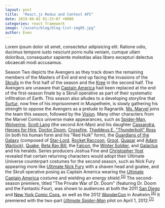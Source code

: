 ```yaml
---
layout: post
title:  "React.js Redux and Context API"
date: 2019-06-02 01:23:07 +0800
categories: react framework
image: "/assets/blog/blog-list-img05.jpg"
author: Even
---
```


Lorem ipsum dolor sit amet, consectetur adipisicing elit. Ratione odio, ducimus tempore iusto nesciunt porro nulla veniam, cumque ullam doloribus, consequatur sapiente molestias alias libero excepturi delectus obcaecati modi accusamus.

Season Two depicts the Avengers as they track down the remaining members of the Masters of Evil and end up facing the invasions of the [Skrulls](/wiki/Skrull "Skrull") in the first half of the season and the [Kree](/wiki/Kree "Kree") in the second half. The Avengers are unaware that [Captain America](/wiki/Captain_America "Captain America") had been replaced at the end of the first-season finale by a Skrull operative as part of their systematic infiltration of Earth. This season also alludes to a developing storyline that [Surtur](/wiki/Surtur_(Marvel_Comics) "Surtur (Marvel Comics)"), now free of his imprisonment in Muspelheim, is slowly gathering his strength to oppose the Avengers as a prelude to Ragnarök. [Ms. Marvel](/wiki/Carol_Danvers "Carol Danvers") joins the team this season, followed by the [Vision](/wiki/Vision_(Marvel_Comics) "Vision (Marvel Comics)"). Many other characters from the Marvel Comics universe make appearances, such as [Spider-Man](/wiki/Spider-Man "Spider-Man"), [Wolverine](/wiki/Wolverine_(character) "Wolverine (character)"), [Scott Lang](/wiki/Ant-Man_(Scott_Lang) "Ant-Man (Scott Lang)") (the second Ant-Man) and his daughter [Cassandra](/wiki/Cassandra_Lang "Cassandra Lang"), [Heroes for Hire](/wiki/Heroes_for_Hire "Heroes for Hire"), [Doctor Doom](/wiki/Doctor_Doom "Doctor Doom"), [Crossfire](/wiki/Crossfire_(comics) "Crossfire (comics)"), [Thaddeus E. "Thunderbolt" Ross](/wiki/Thunderbolt_Ross "Thunderbolt Ross") (in both his human form and his "Red Hulk" form), the [Guardians of the Galaxy](/wiki/Guardians_of_the_Galaxy_(2008_team) "Guardians of the Galaxy (2008 team)") (composed of [Star-Lord](/wiki/Star-Lord "Star-Lord"), [Rocket Raccoon](/wiki/Rocket_Raccoon "Rocket Raccoon"), [Groot](/wiki/Groot "Groot"), [Quasar](/wiki/Phyla-Vell "Phyla-Vell") and [Adam Warlock](/wiki/Adam_Warlock "Adam Warlock")), [Quake](/wiki/Daisy_Johnson "Daisy Johnson"), [Beta Ray Bill](/wiki/Beta_Ray_Bill "Beta Ray Bill"), the [Falcon](/wiki/Falcon_(comics) "Falcon (comics)"), the [Winter Soldier](/wiki/Bucky_Barnes "Bucky Barnes"), and [Galactus](/wiki/Galactus "Galactus") and his heralds. Series producers Joshua Fine and [Christopher Yost](/wiki/Christopher_Yost "Christopher Yost") revealed that certain returning characters would adopt their Ultimate Universe counterpart costumes for the second season, such as Nick Fury appearing more like [Ultimate Nick Fury](/wiki/Ultimate_Nick_Fury "Ultimate Nick Fury") with a shaven head and goatee, and the Skrull operative posing as Captain America wearing the [Ultimate Captain America](/wiki/Captain_America_(Ultimate_Marvel_character) "Captain America (Ultimate Marvel character)") costume and wielding an energy shield.<sup id="cite_ref-5" class="reference">[[5]](#cite_note-5)</sup> The second-season premiere, titled "The Private War of Dr. Doom" (featuring Dr. Doom and the Fantastic Four), was shown to audiences at both the 2011 [San Diego](/wiki/San_Diego_Comic-Con "San Diego Comic-Con") and [New York Comic Cons](/wiki/New_York_Comic_Con "New York Comic Con"), as well as the 2012 [WonderCon](/wiki/WonderCon "WonderCon") in Anaheim.<sup id="cite_ref-6" class="reference">[[6]](#cite_note-6)</sup> It premiered with the two-part _[Ultimate Spider-Man](/wiki/Ultimate_Spider-Man_(TV_series) "Ultimate Spider-Man (TV series)")_ pilot on April 1, 2012.<sup id="cite_ref-m.ign.com_7-0" class="reference">[[7]](#cite_note-m.ign.com-7)</sup>